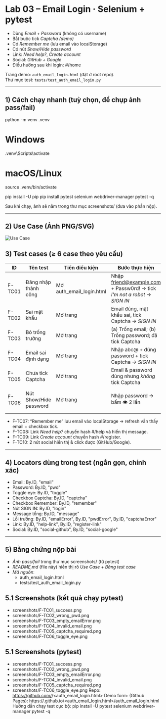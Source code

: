 # Lab 03 – Email Login · Selenium + pytest

- Dùng *Email + Password* (không có username)
- Bắt buộc tick *Captcha (demo)*
- Có *Remember me* (lưu email vào localStorage)
- Có nút *Show/Hide password*
- Link: *Need help?*, *Create account*
- Social: *GitHub + Google*
- Điều hướng sau khi login: #/home

Trang demo: `auth_email_login.html` (đặt ở root repo).  
Thư mục test: `tests/test_auth_email_login.py`


---

## 1) Cách chạy nhanh (tuỳ chọn, để chụp ảnh pass/fail)
python -m venv .venv
# Windows
.venv\Scripts\activate
# macOS/Linux
source .venv/bin/activate

pip install -U pip
pip install pytest selenium webdriver-manager
pytest -q

Sau khi chạy, ảnh sẽ nằm trong thư mục screenshots/ (đưa vào phần nộp).

---

## 2) Use Case (Ảnh PNG/SVG)

![Use Case](./usecase.svg)

## 3) Test cases (≥ 6 case theo yêu cầu)
| ID | Tên test | Tiền điều kiện | Bước thực hiện | Kết quả mong đợi |
|---|---|---|---|---|
| F-TC01 | Đăng nhập thành công | Mở auth_email_login.html | Nhập friend@example.com + Passw0rd! → tick *I'm not a robot* → *SIGN IN* | Thông báo “Welcome! Signed in successfully.”; URL có #/home |
| F-TC02 | Sai mật khẩu | Mở trang | Email đúng, mật khẩu sai, tick Captcha → *SIGN IN* | “Incorrect email or password.”; *không* vào #/home |
| F-TC03 | Bỏ trống trường | Mở trang | (a) Trống email; (b) Trống password; đã tick Captcha | Lỗi tại ô tương ứng + message “Fix the highlighted errors.” |
| F-TC04 | Email sai định dạng | Mở trang | Nhập abc@ + đúng password + tick Captcha → *SIGN IN* | Lỗi “Invalid email format.” |
| F-TC05 | Chưa tick Captcha | Mở trang | Email & password đúng nhưng *không* tick Captcha | Lỗi “Please verify captcha.” |
| F-TC06 | Nút Show/Hide password | Mở trang | Nhập password → bấm 👁️ 2 lần | type đổi password`→text`→`password`; có message “Password visible/hidden” |


- F-TC07: “Remember me” lưu email vào localStorage → refresh vẫn thấy email + checkbox tick.
- F-TC08: Link *Need help?* chuyển hash #/help và hiển thị message.
- F-TC09: Link *Create account* chuyển hash #/register.
- F-TC10: 2 nút social hiển thị & click được (GitHub/Google).

---

## 4) Locators dùng trong test (ngắn gọn, chính xác)
- Email: By.ID, "email"
- Password: By.ID, "pwd"
- Toggle eye: By.ID, "toggle"
- Checkbox Captcha: By.ID, "captcha"
- Checkbox Remember: By.ID, "remember"
- Nút SIGN IN: By.ID, "login"
- Message tổng: By.ID, "message"
- Lỗi trường: By.ID, "emailError", By.ID, "pwdError", By.ID, "captchaError"
- Link: By.ID, "help-link", By.ID, "register-link"
- Social: By.ID, "social-github", By.ID, "social-google"

---

## 5) Bằng chứng nộp bài
- *Ảnh pass/fail* trong thư mục screenshots/ (từ pytest)
- *README.md* (file này) hiển thị rõ *Use Case* + *Bảng test case*
- *Mã nguồn*:
  - auth_email_login.html
  - tests/test_auth_email_login.py
## 5.1 Screenshots (kết quả chạy pytest)
- screenshots/F-TC01_success.png
- screenshots/F-TC02_wrong_pwd.png
- screenshots/F-TC03_empty_emailError.png
- screenshots/F-TC04_invalid_email.png
- screenshots/F-TC05_captcha_required.png
- screenshots/F-TC06_toggle_eye.png
## 5.1 Screenshots (pytest)
- screenshots/F-TC01_success.png
- screenshots/F-TC02_wrong_pwd.png
- screenshots/F-TC03_empty_emailError.png
- screenshots/F-TC04_invalid_email.png
- screenshots/F-TC05_captcha_required.png
- screenshots/F-TC06_toggle_eye.png
Repo: https://github.com/<n23dcpt107-blip>/<auth_email_login.html>
Demo form: (Github Pages):
https://<n23dcpt107-blip>.github.io/<auth_email_login.html>/auth_email_login.html
Hướng dẫn chạy test cục bộ:
pip install -U pytest selenium webdriver-manager
pytest -q

